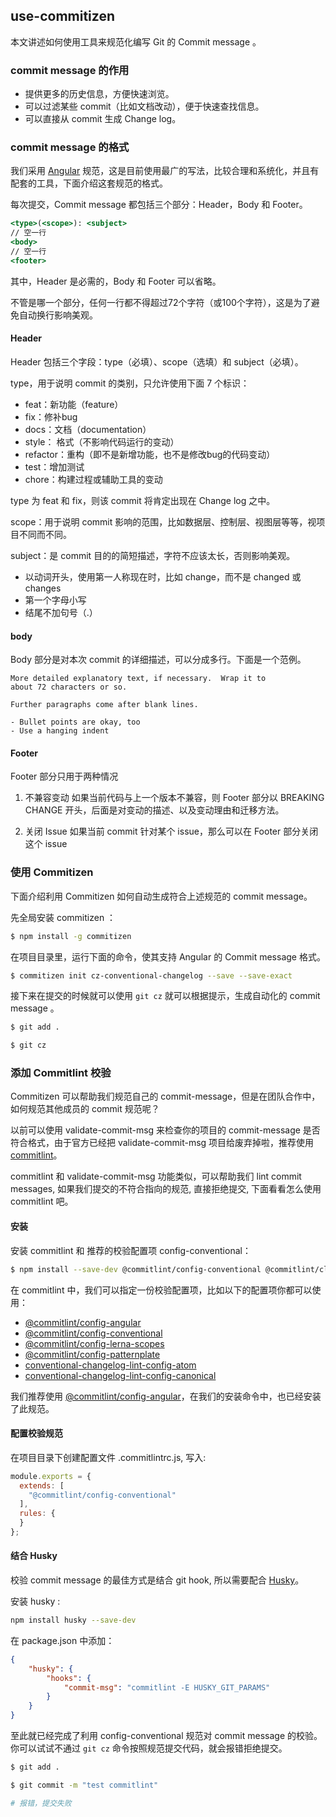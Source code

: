 use-commitizen
-----------------
本文讲述如何使用工具来规范化编写 Git 的 Commit message 。

### commit message 的作用
- 提供更多的历史信息，方便快速浏览。
- 可以过滤某些 commit（比如文档改动），便于快速查找信息。
- 可以直接从 commit 生成 Change log。

### commit message 的格式
我们采用 [Angular](https://docs.google.com/document/d/1QrDFcIiPjSLDn3EL15IJygNPiHORgU1_OOAqWjiDU5Y/edit#heading=h.greljkmo14y0 "Git Commit Message Conventions") 规范，这是目前使用最广的写法，比较合理和系统化，并且有配套的工具，下面介绍这套规范的格式。

每次提交，Commit message 都包括三个部分：Header，Body 和 Footer。
```jsx
<type>(<scope>): <subject>
// 空一行
<body>
// 空一行
<footer>

```

其中，Header 是必需的，Body 和 Footer 可以省略。

不管是哪一个部分，任何一行都不得超过72个字符（或100个字符），这是为了避免自动换行影响美观。

#### Header
Header 包括三个字段：type（必填）、scope（选填）和 subject（必填）。

type，用于说明 commit 的类别，只允许使用下面 7 个标识：

- feat：新功能（feature）
- fix：修补bug
- docs：文档（documentation）
- style： 格式（不影响代码运行的变动）
- refactor：重构（即不是新增功能，也不是修改bug的代码变动）
- test：增加测试
- chore：构建过程或辅助工具的变动

type 为 feat 和 fix，则该 commit 将肯定出现在 Change log 之中。

scope：用于说明 commit 影响的范围，比如数据层、控制层、视图层等等，视项目不同而不同。

subject：是 commit 目的的简短描述，字符不应该太长，否则影响美观。
- 以动词开头，使用第一人称现在时，比如 change，而不是 changed 或 changes
- 第一个字母小写
- 结尾不加句号（.）

#### body
Body 部分是对本次 commit 的详细描述，可以分成多行。下面是一个范例。
```
More detailed explanatory text, if necessary.  Wrap it to 
about 72 characters or so. 

Further paragraphs come after blank lines.

- Bullet points are okay, too
- Use a hanging indent
```

#### Footer
Footer 部分只用于两种情况
1. 不兼容变动
如果当前代码与上一个版本不兼容，则 Footer 部分以 BREAKING CHANGE 开头，后面是对变动的描述、以及变动理由和迁移方法。

2. 关闭 Issue
如果当前 commit 针对某个 issue，那么可以在 Footer 部分关闭这个 issue

### 使用 Commitizen
下面介绍利用 Commitizen 如何自动生成符合上述规范的 commit message。

先全局安装 commitizen ：

```bash
$ npm install -g commitizen

```

在项目目录里，运行下面的命令，使其支持 Angular 的 Commit message 格式。

```bash
$ commitizen init cz-conventional-changelog --save --save-exact

```

接下来在提交的时候就可以使用 `git cz` 就可以根据提示，生成自动化的 commit message 。
```bash
$ git add .

$ git cz

```

### 添加 Commitlint 校验
Commitizen 可以帮助我们规范自己的 commit-message，但是在团队合作中，如何规范其他成员的 commit 规范呢？

以前可以使用 validate-commit-msg 来检查你的项目的 commit-message 是否符合格式，由于官方已经把 validate-commit-msg 项目给废弃掉啦，推荐使用 [commitlint](https://github.com/conventional-changelog/commitlint)。

commitlint 和 validate-commit-msg 功能类似，可以帮助我们 lint commit messages, 如果我们提交的不符合指向的规范, 直接拒绝提交, 下面看看怎么使用 commitlint 吧。

#### 安装

安装 commitlint 和 推荐的校验配置项 config-conventional：

```bash
$ npm install --save-dev @commitlint/config-conventional @commitlint/cli

```
在 commitlint 中，我们可以指定一份校验配置项，比如以下的配置项你都可以使用：

- [@commitlint/config-angular](https://github.com/conventional-changelog/commitlint/tree/master/@commitlint/config-angular)
- [@commitlint/config-conventional](https://github.com/conventional-changelog/commitlint/tree/master/@commitlint/config-conventional)
- [@commitlint/config-lerna-scopes](https://github.com/conventional-changelog/commitlint/tree/master/@commitlint/config-lerna-scopes)
- [@commitlint/config-patternplate](https://github.com/conventional-changelog/commitlint/tree/master/@commitlint/config-patternplate)
- [conventional-changelog-lint-config-atom](https://github.com/erikmueller/conventional-changelog-lint-config-atom)
- [conventional-changelog-lint-config-canonical](https://github.com/gajus/conventional-changelog-lint-config-canonical)

我们推荐使用 [@commitlint/config-angular](https://github.com/conventional-changelog/commitlint/tree/master/@commitlint/config-angular)，在我们的安装命令中，也已经安装了此规范。

#### 配置校验规范

在项目目录下创建配置文件 .commitlintrc.js, 写入:
```js
module.exports = {
  extends: [
    "@commitlint/config-conventional"
  ],
  rules: {
  }
};

```

#### 结合 Husky
校验 commit message 的最佳方式是结合 git hook, 所以需要配合 [Husky](https://github.com/typicode/husky)。

安装 husky :

```bash
npm install husky --save-dev

```

在 package.json 中添加：

```json
{
    "husky": {
        "hooks": {
            "commit-msg": "commitlint -E HUSKY_GIT_PARAMS"
        }
    }
}

```

至此就已经完成了利用 config-conventional 规范对 commit message 的校验。你可以试试不通过 `git cz` 命令按照规范提交代码，就会报错拒绝提交。

```bash
$ git add .

$ git commit -m "test commitlint"

# 报错，提交失败

```
